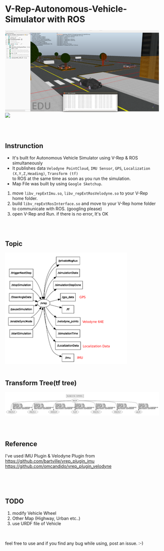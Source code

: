 # V-Rep-Autonomous-Vehicle-Simulator with ROS


<img src="pictures/1.png"  >
<img src="pictures/gif1.gif"  >

<br /> <br />
## Instrunction
- It's built for Autonomous Vehicle Simulator using V-Rep & ROS simultaneously  
- It publishes data `Velodyne PointCloud`, `IMU Sensor`, `GPS`, `Localization (X,Y,Z,Heading)`, `Transform (tf)`  
to ROS at the same time as soon as you run the simulation.   
- Map File was built by using `Google Sketchup`.

1. move `libv_repExtImu.so`, `libv_repExtRosVelodyne.so` to your V-Rep home folder.  
2. build `libv_repExtRosInterface.so` and move to your V-Rep home folder to communicate with ROS. (googling please)
3. open V-Rep and Run. if there is no error, It's OK  



<br /> <br />
## Topic 
<img src="pictures/2.png" width="400" >
<br /><br />

## Transform Tree(tf tree)
<img src="pictures/3.png"  >


<br /> <br />
## Reference
I've used IMU Plugin & Velodyne Plugin from   
https://github.com/bartville/vrep_plugin_imu  
https://github.com/omcandido/vrep_plugin_velodyne
<br /><br />

<br /> <br />
## TODO
1. modify Vehicle Wheel 
2. Other Map (Highway, Urban etc..)
3. use URDF file of Vehicle


<br /> <br />
feel free to use and if you find any bug while using, post an issue. :-)  
